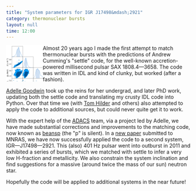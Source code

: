 ```yaml
---
title: "System parameters for IGR J17498&mdash;2921"
category: thermonuclear bursts
layout: null
time: 12:00
---
```

<p>
<img src="images/17498_corner.png" width="100" align="left">
Almost 20 years ago I made the first attempt to match thermonuclear bursts
with the predictions of Andrew Cumming's "settle" code, for the well-known
accretion-powered millisecond pulsar SAX&nbsp;1808.4&mdash;3658. The code
was written in IDL and kind of clunky, but worked (after a fashion).</p>
<p><a href="https://adellej.github.io">Adelle Goodwin</a> took up the
reins for her undergrad, and later PhD work, updating both the settle code
and translating my crusty IDL code into Python. Over that time we 
(with <a href="https://github.com/TomHilder">Tom Hilder</a> and
others) also attempted to apply the code to additional sources, but could
never quite get it to work.</p>
<p>With the expert help of the <a href="https://adacs.org.au">ADACS</a>
team, via a project led by Adelle, we have made substantial corrections
and improvements to the matching code, now known as 
<a href="https://github.com/adellej/beans">beansp</a> (the "p" is silent).
In a <a href="https://arxiv.org/abs/2403.16471">new paper</a> submitted to
MNRAS, we have now successfully applied the code to a second system,
IGR&mdash;J17498&mdash;2921. This (also) 401 Hz pulsar went into outburst
in 2011 and exhibited a series of bursts, which we matched with settle to
infer a very low H-fraction and metallicity. We also constrain the system
inclination and find suggestions for a massive (around twice the mass of
our sun) neutron star.</p>
<p>Hopefully the code will be applied to additional systems in the near
future!</p>
